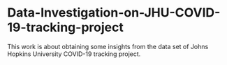 # Data-Investigation-on-JHU-COVID-19-tracking-project
This work is about obtaining some insights from the data set of Johns Hopkins University COVID-19 tracking project. 
